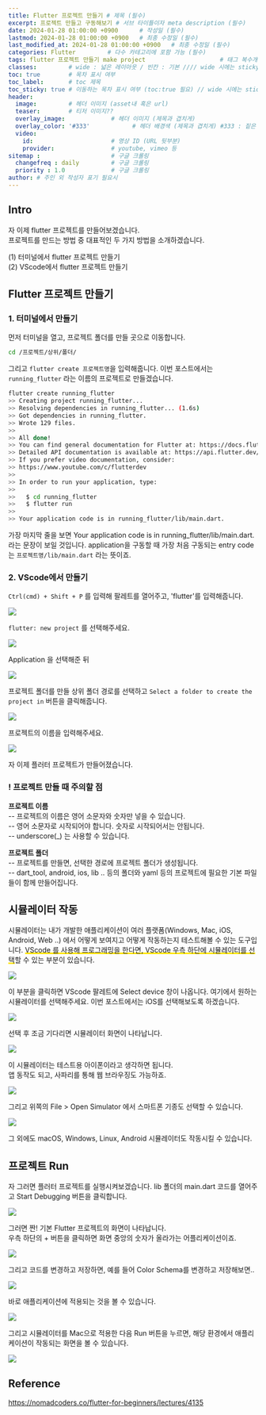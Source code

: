 ```yaml
---
title: Flutter 프로젝트 만들기 # 제목 (필수)
excerpt: 프로젝트 만들고 구동해보기 # 서브 타이틀이자 meta description (필수)
date: 2024-01-28 01:00:00 +0900      # 작성일 (필수)
lastmod: 2024-01-28 01:00:00 +0900   # 최종 수정일 (필수)
last_modified_at: 2024-01-28 01:00:00 +0900   # 최종 수정일 (필수)
categories: Flutter         # 다수 카테고리에 포함 가능 (필수)
tags: flutter 프로젝트 만들기 make project                     # 태그 복수개 가능 (필수)
classes:         # wide : 넓은 레이아웃 / 빈칸 : 기본 //// wide 시에는 sticky toc 불가
toc: true        # 목차 표시 여부
toc_label:       # toc 제목
toc_sticky: true # 이동하는 목차 표시 여부 (toc:true 필요) // wide 시에는 sticky toc 불가
header: 
  image:         # 헤더 이미지 (asset내 혹은 url)
  teaser:        # 티저 이미지??
  overlay_image:             # 헤더 이미지 (제목과 겹치게)
  overlay_color: '#333'            # 헤더 배경색 (제목과 겹치게) #333 : 짙은 회색 (필수)
  video:
    id:                      # 영상 ID (URL 뒷부분)
    provider:                # youtube, vimeo 등
sitemap :                    # 구글 크롤링
  changefreq : daily         # 구글 크롤링
  priority : 1.0             # 구글 크롤링
author: # 주인 외 작성자 표기 필요시
---
```

<!--postNo: 20240128_003-->

## Intro  

자 이제 flutter 프로젝트를 만들어보겠습니다.  
프로젝트를 만드는 방법 중 대표적인 두 가지 방법을 소개하겠습니다.  

(1) 터미널에서 flutter 프로젝트 만들기  
(2) VScode에서 flutter 프로젝트 만들기  


## Flutter 프로젝트 만들기  

### 1. 터미널에서 만들기  

먼저 터미널을 열고, 프로젝트 폴더를 만들 곳으로 이동합니다.  

```bash
cd /프로젝트/상위/폴더/
```

그리고 `flutter create 프로젝트명`을 입력해줍니다. 이번 포스트에서는 `running_flutter` 라는 이름의 프로젝트로 만들겠습니다.   

```bash
flutter create running_flutter
>> Creating project running_flutter...
>> Resolving dependencies in running_flutter... (1.6s)
>> Got dependencies in running_flutter.
>> Wrote 129 files.
>> 
>> All done!
>> You can find general documentation for Flutter at: https://docs.flutter.dev/
>> Detailed API documentation is available at: https://api.flutter.dev/
>> If you prefer video documentation, consider:
>> https://www.youtube.com/c/flutterdev
>> 
>> In order to run your application, type:
>> 
>>   $ cd running_flutter
>>   $ flutter run
>> 
>> Your application code is in running_flutter/lib/main.dart.
```

가장 마지막 줄을 보면 Your application code is in running_flutter/lib/main.dart. 라는 문장이 보일 것입니다. application을 구동할 때 가장 처음 구동되는 entry code는 `프로젝트명/lib/main.dart` 라는 뜻이죠.  


### 2. VScode에서 만들기  

`Ctrl(cmd) + Shift + P` 를 입력해 팔레트를 열어주고, 'flutter'를 입력해줍니다.  

![](/assets/images/20240128_003_001.png)  

`flutter: new project` 를 선택해주세요.  

![](/assets/images/20240128_003_002.png)  

Application 을 선택해준 뒤  

![](/assets/images/20240128_003_003.png)  

프로젝트 폴더를 만들 상위 폴더 경로를 선택하고 `Select a folder to create the project in` 버튼을 클릭해줍니다.  

![](/assets/images/20240128_003_004.png)  

프로젝트의 이름을 입력해주세요.  

![](/assets/images/20240128_003_005.png)  

자 이제 플러터 프로젝트가 만들어졌습니다.  

### ! 프로젝트 만들 때 주의할 점  

**프로젝트 이름**  
-- 프로젝트의 이름은 영어 소문자와 숫자만 넣을 수 있습니다.  
-- 영어 소문자로 시작되어야 합니다. 숫자로 시작되어서는 안됩니다.  
-- underscore(_) 는 사용할 수 있습니다.  

**프로젝트 폴더**  
-- 프로젝트를 만들면, 선택한 경로에 프로젝트 폴더가 생성됩니다.  
-- dart_tool, android, ios, lib .. 등의 폴더와 yaml 등의 프로젝트에 필요한 기본 파일들이 함께 만들어집니다.  


## 시뮬레이터 작동  

시뮬레이터는 내가 개발한 애플리케이션이 여러 플랫폼(Windows, Mac, iOS, Android, Web ..) 에서 어떻게 보여지고 어떻게 작동하는지 테스트해볼 수 있는 도구입니다. <span style='background:linear-gradient(to top, #FFE400 20%, transparent 20%)'>VScode 를 사용해 프로그래밍을 한다면, VScode 우측 하단에 시뮬레이터를 선택</span>할 수 있는 부분이 있습니다.  

![](/assets/images/20240128_003_006.png)  

이 부분을 클릭하면 VScode 팔레트에 Select device 창이 나옵니다. 여기에서 원하는 시뮬레이터를 선택해주세요. 이번 포스트에서는 iOS를 선택해보도록 하겠습니다.  

![](/assets/images/20240128_003_007.png)  

선택 후 조금 기다리면 시뮬레이터 화면이 나타납니다.  

![](/assets/images/20240128_003_008.png)  

이 시뮬레이터는 테스트용 아이폰이라고 생각하면 됩니다.  
앱 동작도 되고, 사파리를 통해 웹 브라우징도 가능하죠.  

![](/assets/images/20240128_003_009.png)  


그리고 위쪽의 File > Open Simulator 에서 스마트폰 기종도 선택할 수 있습니다.  

![](/assets/images/20240128_003_010.png)  

그 외에도 macOS, Windows, Linux, Android 시뮬레이터도 작동시킬 수 있습니다.  


## 프로젝트 Run  

자 그러면 플러터 프로젝트를 실행시켜보겠습니다. lib 폴더의 main.dart 코드를 열어주고 Start Debugging 버튼을 클릭합니다.  

![](/assets/images/20240128_003_011.png)  

그러면 짠! 기본 Flutter 프로젝트의 화면이 나타납니다.  
우측 하단의 + 버튼을 클릭하면 화면 중앙의 숫자가 올라가는 어플리케이션이죠.  

![](/assets/images/20240128_003_012.png)  

그리고 코드를 변경하고 저장하면, 예를 들어 Color Schema를 변경하고 저장해보면..  

![](/assets/images/20240128_003_013.png)  

바로 애플리케이션에 적용되는 것을 볼 수 있습니다.  

![](/assets/images/20240128_003_014.png)  

그리고 시뮬레이터를 Mac으로 적용한 다음 Run 버튼을 누르면, 해당 환경에서 애플리케이션이 작동되는 화면을 볼 수 있습니다.  

![](/assets/images/20240128_003_015.png)  

## Reference  

https://nomadcoders.co/flutter-for-beginners/lectures/4135  